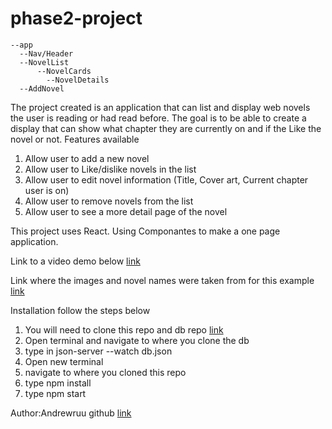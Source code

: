 # phase2-project

    --app
      --Nav/Header
      --NovelList
          --NovelCards
            --NovelDetails
      --AddNovel
The project created is an application that can list and display web novels the user is reading or had read before.
The goal is to be able to create a display that can show what chapter they are currently on and if the Like the novel or not.
Features available
1. Allow user to add a new novel
2. Allow user to Like/dislike novels in the list
3. Allow user to edit novel information (Title, Cover art, Current chapter user is on)
4. Allow user to remove novels from the list
5. Allow user to see a more detail page of the novel

This project uses React. Using Componantes to make a one page application. 

Link to a video demo below
[link](https://youtu.be/XWSu-D2SgQM)

Link where the images and novel names were taken from for this example
[link](https://www.novelupdates.com/)

Installation 
follow the steps below
1. You will need to clone this repo and db repo [link](https://github.com/Andrewruu/-phase2-project--db)
2. Open terminal and navigate to where you clone the db 
3. type in json-server --watch db.json
4. Open new terminal
5. navigate to where you cloned this repo
6. type npm install
7. type npm start

Author:Andrewruu github [link](https://github.com/Andrewruu)
